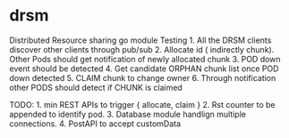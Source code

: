 # drsm
Distributed Resource sharing go module
Testing
    1. All the DRSM clients discover other clients through pub/sub
    2. Allocate id ( indirectly chunk). Other Pods should get notification of newly allocated chunk
    3. POD down event should be detected
    4. Get candidate ORPHAN chunk list once POD down detected
    5. CLAIM chunk to change owner
    6. Through notification other PODS should detect if CHUNK is claimed

TODO:
    1. min REST APIs to trigger { allocate, claim }
    2. Rst counter to be appended to identify pod.
    3. Database module handlign multiple connections.
    4. PostAPI to accept customData
